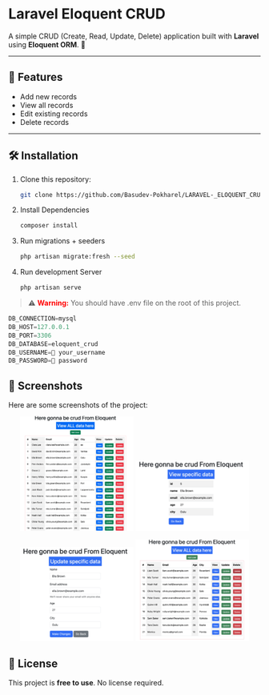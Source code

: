 # Laravel Eloquent CRUD

A simple CRUD (Create, Read, Update, Delete) application built with **Laravel** using **Eloquent ORM**. 🚀

---

## 📌 Features

-   Add new records
-   View all records
-   Edit existing records
-   Delete records

---

## 🛠️ Installation

1. Clone this repository:
    ```bash
    git clone https://github.com/Basudev-Pokharel/LARAVEL-_ELOQUENT_CRUD.git
    ```
2. Install Dependencies

    ```bash
    composer install
    ```

3. Run migrations + seeders

    ```bash
    php artisan migrate:fresh --seed
    ```

4. Run development Server
    ```bash
    php artisan serve
    ```

> ⚠️ <span style="color:red">**Warning:**</span> You should have .env file on the root of this project.

```js
DB_CONNECTION=mysql
DB_HOST=127.0.0.1
DB_PORT=3306
DB_DATABASE=eloquent_crud
DB_USERNAME=🔴 your_username
DB_PASSWORD=🔴 password
```

## 📸 Screenshots

Here are some screenshots of the project:

<p align="center"> <img src="public/IMAGES/homepage.png" alt="Create Page" width="45%" /> <img src="public/IMAGES/view.png" alt="Index Page" width="45%" /> </p> <p align="center"> <img src="public/IMAGES/Update.png" alt="Edit Page" width="45%" /> <img src="public/IMAGES/deleted.png" alt="Delete Page" width="45%" /> </p>

## 📄 License

This project is **free to use**. No license required.

